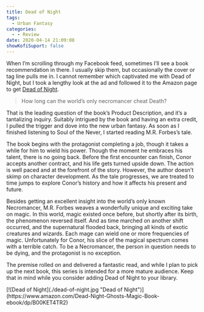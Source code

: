 ```yaml
---
title: Dead of Night
tags:
  - Urban Fantasy
categories:
  - - Review
date: 2020-04-14 21:09:08
showKofiSuport: false
---
```


When I’m scrolling through my Facebook feed, sometimes I’ll see a book recommendation in there. I usually skip them, but occasionally the cover or tag line pulls me in. I cannot remember which captivated me with Dead of Night, but I took a lengthy look at the ad and followed it to the Amazon page to get [Dead of Night](https://www.amazon.com/Dead-Night-Ghosts-Magic-Book-ebook/dp/B00KET4TR2).<!-- more -->

> How long can the world’s only necromancer cheat Death?

That is the leading question of the book’s Product Description, and it’s a tantalizing inquiry. Suitably intrigued by the book and having an extra credit, I pulled the trigger and dove into the new urban fantasy. As soon as I finished listening to Soul of the Never, I started reading M.R. Forbes’s tale.

The book begins with the protagonist completing a job, though it takes a while for him to wield his power. Though the moment he embraces his talent, there is no going back. Before the first encounter can finish, Conor accepts another contract, and his life gets turned upside down. The action is well paced and at the forefront of the story. However, the author doesn’t skimp on character development. As the tale progresses, we are treated to time jumps to explore Conor’s history and how it affects his present and future.

Besides getting an excellent insight into the world’s only known Necromancer, M.R. Forbes weaves a wonderfully unique and exciting take on magic. In this world, magic existed once before, but shortly after its birth, the phenomenon reversed itself. And as time marched on another shift occurred, and the supernatural flooded back, bringing all kinds of exotic creatures and wizards. Each mage can wield one or more frequencies of magic. Unfortunately for Conor, his slice of the magical spectrum comes with a terrible catch. To be a Necromancer, the person in question needs to be dying, and the protagonist is no exception.

The premise rolled on and delivered a fantastic read, and while I plan to pick up the next book, this series is intended for a more mature audience. Keep that in mind while you consider adding Dead of Night to your library.

<div class="center">[![Dead of Night](./dead-of-night.jpg "Dead of Night")](https://www.amazon.com/Dead-Night-Ghosts-Magic-Book-ebook/dp/B00KET4TR2)</div>